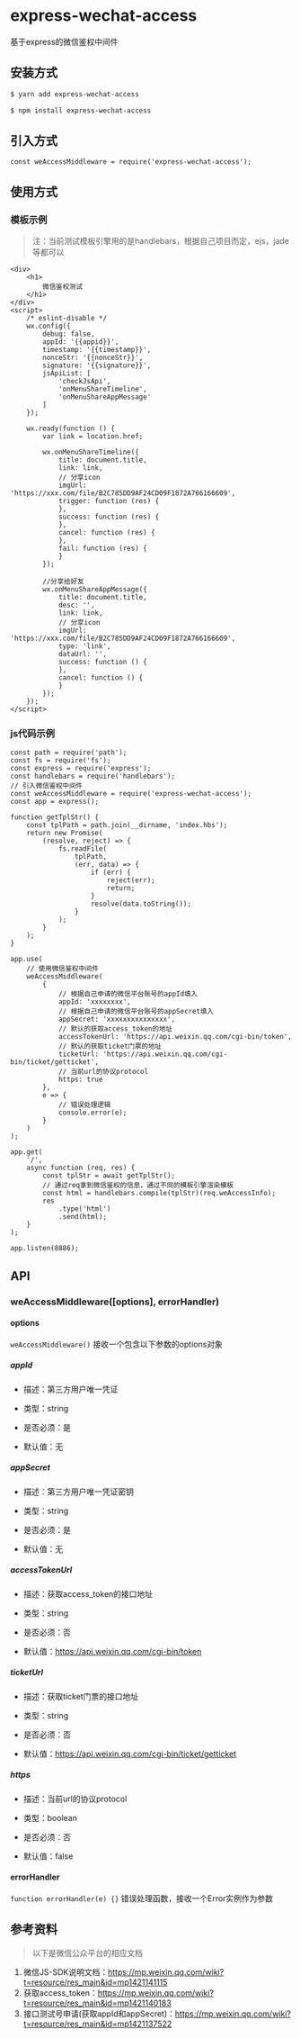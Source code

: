 # express-wechat-access

基于express的微信鉴权中间件

## 安装方式

```bash
$ yarn add express-wechat-access

$ npm install express-wechat-access
```

## 引入方式

```
const weAccessMiddleware = require('express-wechat-access');
```


## 使用方式

### 模板示例


> 注：当前测试模板引擎用的是handlebars，根据自己项目而定，ejs，jade等都可以


```
<div>
    <h1>
        微信鉴权测试
    </h1>
</div>
<script>
    /* eslint-disable */
    wx.config({
        debug: false,
        appId: '{{appid}}',
        timestamp: '{{timestamp}}',
        nonceStr: '{{nonceStr}}',
        signature: '{{signature}}',
        jsApiList: [
            'checkJsApi',
            'onMenuShareTimeline',
            'onMenuShareAppMessage'
        ]
    });

    wx.ready(function () {
        var link = location.href;

        wx.onMenuShareTimeline({
            title: document.title,
            link: link,
            // 分享icon
            imgUrl: 'https://xxx.com/file/B2C785DD9AF24CD09F1872A766166609',
            trigger: function (res) {
            },
            success: function (res) {
            },
            cancel: function (res) {
            },
            fail: function (res) {
            }
        });

        //分享给好友
        wx.onMenuShareAppMessage({
            title: document.title,
            desc: '',
            link: link,
            // 分享icon
            imgUrl: 'https://xxx.com/file/B2C785DD9AF24CD09F1872A766166609',
            type: 'link',
            dataUrl: '',
            success: function () {
            },
            cancel: function () {
            }
        });
    });
</script>
```

### js代码示例

```
const path = require('path');
const fs = require('fs');
const express = require('express');
const handlebars = require('handlebars');
// 引入微信鉴权中间件
const weAccessMiddleware = require('express-wechat-access');
const app = express();

function getTplStr() {
    const tplPath = path.join(__dirname, 'index.hbs');
    return new Promise(
        (resolve, reject) => {
            fs.readFile(
                tplPath,
                (err, data) => {
                    if (err) {
                        reject(err);
                        return;
                    }
                    resolve(data.toString());
                }
            );
        }
    );
}

app.use(
    // 使用微信鉴权中间件
    weAccessMiddleware(
        {
            // 根据自己申请的微信平台账号的appId填入
            appId: 'xxxxxxxx',
            // 根据自己申请的微信平台账号的appSecret填入
            appSecret: 'xxxxxxxxxxxxxxx',
            // 默认的获取access_token的地址
            accessTokenUrl: 'https://api.weixin.qq.com/cgi-bin/token',
            // 默认的获取ticket门票的地址
            ticketUrl: 'https://api.weixin.qq.com/cgi-bin/ticket/getticket',
            // 当前url的协议protocol
            https: true
        },
        e => {
            // 错误处理逻辑
            console.error(e);
        }
    )
);

app.get(
    '/',
    async function (req, res) {
        const tplStr = await getTplStr();
        // 通过req拿到微信鉴权的信息，通过不同的模板引擎渲染模板
        const html = handlebars.compile(tplStr)(req.weAccessInfo);
        res
            .type('html')
            .send(html);
    }
);

app.listen(8886);
```

## API

### weAccessMiddleware([options], errorHandler)

#### options

``` weAccessMiddleware() ``` 接收一个包含以下参数的options对象

##### appId

* 描述：第三方用户唯一凭证

* 类型：string

* 是否必须：是

* 默认值：无

##### appSecret

* 描述：第三方用户唯一凭证密钥

* 类型：string

* 是否必须：是

* 默认值：无

##### accessTokenUrl

* 描述：获取access_token的接口地址

* 类型：string

* 是否必须：否

* 默认值：https://api.weixin.qq.com/cgi-bin/token

##### ticketUrl

* 描述：获取ticket门票的接口地址

* 类型：string

* 是否必须：否

* 默认值：https://api.weixin.qq.com/cgi-bin/ticket/getticket

##### https

* 描述：当前url的协议protocol

* 类型：boolean

* 是否必须：否

* 默认值：false

#### errorHandler

``` function errorHandler(e) {} ``` 错误处理函数，接收一个Error实例作为参数

## 参考资料

> 以下是微信公众平台的相应文档

1. 微信JS-SDK说明文档：https://mp.weixin.qq.com/wiki?t=resource/res_main&id=mp1421141115
2. 获取access_token：https://mp.weixin.qq.com/wiki?t=resource/res_main&id=mp1421140183
3. 接口测试号申请(获取appId和appSecret)：https://mp.weixin.qq.com/wiki?t=resource/res_main&id=mp1421137522
